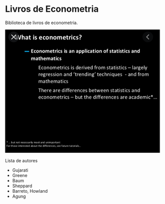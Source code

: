 # Livros de Econometria

Biblioteca de livros de econometria.

![Amo econometria](whatiseconometrics.png)

Lista de autores

- Gujarati
- Greene
- Baum
- Sheppard
- Barreto, Howland
- Agung
